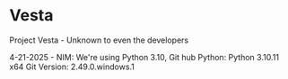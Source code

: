 # Vesta
Project Vesta - Unknown to even the developers


4-21-2025 - NIM: We're using Python 3.10, Git hub
Python: Python 3.10.11 x64
Git Version: 2.49.0.windows.1
